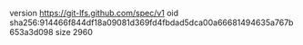 version https://git-lfs.github.com/spec/v1
oid sha256:914466f844df18a09081d369fd4fbdad5dca00a66681494635a767b653a3d098
size 2960
